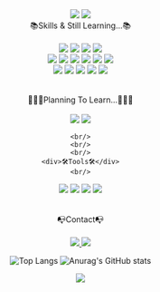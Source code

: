 <div align=center>
  <img src="https://capsule-render.vercel.app/api?type=waving&&color=0:21D4FD,100:B721FF&height=190&section=header&render&fontSize=90&text=🚗🚀✈️&fontAlign=70" />
  <img src="https://capsule-render.vercel.app/api?type=venom&color=auto&height=200&section=introduction&text=Arcturus%20&fontSize=30" />
  <div>
    <div>📚Skills & Still Learning...📚</div>
    <br/>
    <img src="https://img.shields.io/badge/HTML5-E34F26?style=for-the-badge&logo=html5&logoColor=white" />
    <img src="https://img.shields.io/badge/CSS3-1572B6?style=for-the-badge&logo=css3&logoColor=white" />
    <img src="https://img.shields.io/badge/Sass-CC6699?style=for-the-badge&logo=sass&logoColor=white" />
    <img src="https://img.shields.io/badge/styled--components-DB7093?style=for-the-badge&logo=styled-components&logoColor=white" />
    <br/>
    <img src="https://img.shields.io/badge/JavaScript-F7DF1E?style=for-the-badge&logo=JavaScript&logoColor=white" />
    <img src="https://img.shields.io/badge/React-20232A?style=for-the-badge&logo=react&logoColor=61DAFB" />
    <img src="https://img.shields.io/badge/TypeScript-007ACC?style=for-the-badge&logo=typescript&logoColor=white" />
    <img src="https://img.shields.io/badge/React_Router-CA4245?style=for-the-badge&logo=react-router&logoColor=white" />
    <img src="https://img.shields.io/badge/Flutter-02569B?style=for-the-badge&logo=flutter&logoColor=white"/>
    <img src="https://img.shields.io/badge/Dart-0175C2?style=for-the-badge&logo=dart&logoColor=white" />
    <br/>
    <img src="https://img.shields.io/badge/C-00599C?style=for-the-badge&logo=c&logoColor=white" />
    <img src="https://img.shields.io/badge/-React%20Query-FF4154?style=for-the-badge&logo=react%20query&logoColor=white" />
    <img src="https://img.shields.io/badge/Python-3776AB?style=for-the-badge&logo=python&logoColor=white" />
    <img src="https://img.shields.io/badge/GRAPHQL-E10098.svg?style=for-the-badge&logo=GRAPHQL&logoColor=white" />
    <img src="https://img.shields.io/badge/Java-ED8B00?style=for-the-badge&logo=openjdk&logoColor=white" />
    <br/>
    <br/>
    <br/>
    <div>👩🏻‍🏫Planning To Learn...👩🏻‍🏫</div>
    <br/>
    <img src="https://img.shields.io/badge/Next.js-000?logo=nextdotjs&logoColor=fff&style=for-the-badge" />
    <img src="https://img.shields.io/badge/React_Native-20232A?style=for-the-badge&logo=react&logoColor=61DAFB"/>
    
    <br/>
    <br/>
    <br/>
    <div>🛠Tools🛠</div>
    <br/>
   <img src="https://img.shields.io/badge/Visual%20Studio%20Code-0078d7.svg?style=for-the-badge&logo=visual-studio-code&logoColor=white" />
  <img src="https://img.shields.io/badge/Visual%20Studio-5C2D91.svg?style=for-the-badge&logo=visual-studio&logoColor=white" />
  <img src="https://img.shields.io/badge/GIT-E44C30?style=for-the-badge&logo=git&logoColor=white" />
  <img src="https://img.shields.io/badge/github-%23121011.svg?style=for-the-badge&logo=github&logoColor=white" /> 
  <br />
    <br/>
    <br/>
    <div>📭Contact📭</div>
    <br/>
    <a href="https://www.naver.com/">
    <img src="https://img.shields.io/badge/hyobeen13-03C75A?style=for-the-badge&logo=Naver&logoColor=white" />
  </a>
  <a href="https://www.instagram.com/2hyop_13?igsh=MW45czNxajJ0a3lpbA%3D%3D&utm_source=qr">
    <img src="https://img.shields.io/badge/2hyop_13-E4405F?style=for-the-badge&logo=Instagram&logoColor=white" />
  </a>
</div>

  ![Top Langs](https://github-readme-stats.vercel.app/api/top-langs/?username=leehyobeen&layout=donut)
  ![Anurag's GitHub stats](https://github-readme-stats.vercel.app/api?username=leehyobeen&show_icons=true&theme=transparent)

  <img src="https://capsule-render.vercel.app/api?type=waving&color=0:21D4FD,100:B721FF&height=150&section=footer" />
</div>
